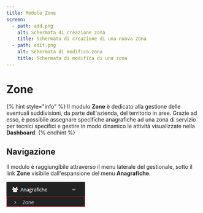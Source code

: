```yaml
---
title: Modulo Zone
screen:
  - path: add.png
    alt: Schermata di creazione zona
    title: Schermata di creazione di una nuova zona
  - path: edit.png
    alt: Schermata di modifica zona
    title: Schermata di modifica di una zona
---
```


# Zone

{% hint style="info" %}
Il modulo **Zone** è dedicato alla gestione delle eventuali suddivisioni, da parte dell'azienda, del territorio in aree. Grazie ad esso, è possibile assegnare specifiche anagrafiche ad una zona di servizio per tecnici specifici e gestire in modo dinamico le attività visualizzate nella **Dashboard**.
{% endhint %}

## Navigazione

Il modulo è raggiungibile attraverso il menu laterale del gestionale, sotto il link **Zone** visibile dall'espansione del menu **Anagrafiche**.

![](../../.gitbook/assets/navigazionezone.PNG)

